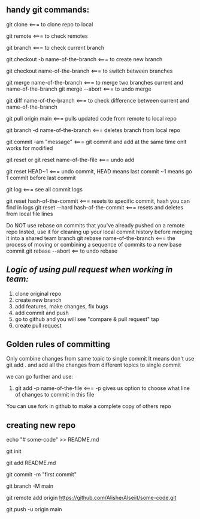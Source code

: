 handy git commands:
---------------------------------------------------------------------

git clone 				 <=== to clone repo to local

git remote 				 <=== to check remotes

git branch  				 <=== to check current branch

git checkout -b name-of-the-branch       <=== to create new branch

git checkout name-of-the-branch	         <=== to switch between branches

git merge name-of-the-branch		 <=== to merge two branches current and name-of-the-branch
git merge --abort			         <=== to undo merge

git diff name-of-the-branch		 <=== to check difference between current and name-of-the-branch

git pull origin main		         <=== pulls updated code from remote to local repo 

git branch -d name-of-the-branch	 <=== deletes branch from local repo

git commit -am "message"		 <=== git commit and add at the same time onlt works for modified

git reset or git reset name-of-the-file  <=== undo add 

git reset HEAD~1 			 <=== undo commit, HEAD means last commit 
					      ~1 means go 1 commit before last commit

git log					 <=== see all commit logs

git reset hash-of-the-commit		 <=== resets to specific commit, hash you can find in logs
git reset --hard hash-of-the-commit      <=== resets and deletes from local file lines 


Do NOT use rebase on commits that you've already pushed on a remote repo
Insted, use it for cleaning up your local commit history before merging it into a shared team branch
git rebase name-of-the-branch		 <=== the process of moving or combining a sequence of commits to a new base commit
git rebase --abort		         <== to undo rebase



*Logic of using pull request when working in team:*
---
1. clone original repo
2. create new branch
3. add features, make changes, fix bugs
4. add commit and push
5. go to github and you will see "compare & pull request" tap
6. create pull request


Golden rules of committing
---
Only combine changes from same topic to single commit
It means don't use git add . and add all the changes from different topics to single commit

we can go further and use:
1. git add -p name-of-the-file <=== -p gives us option to choose what line of changes to commit in this file


You can use fork in github to make a complete copy of others repo


creating new repo
---
echo "# some-code" >> README.md

git init

git add README.md

git commit -m "first commit"

git branch -M main

git remote add origin https://github.com/AlisherAlseiit/some-code.git

git push -u origin main
